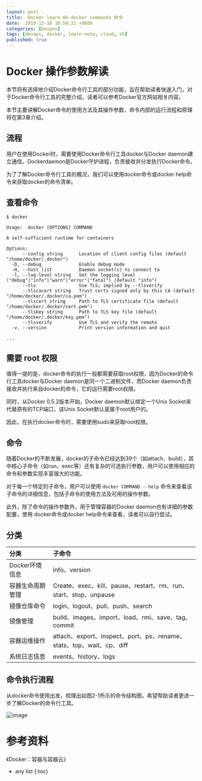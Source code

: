 ```yaml
---
layout: post
title:  Docker learn-06-docker commands 命令
date:  2019-12-18 10:50:21 +0800
categories: [Devpos]
tags: [devops, docker, learn-note, cloud, sh]
published: true
---
```


# Docker 操作参数解读

本节将有选择地介绍Docker命令行工具的部分功能，旨在帮助读者快速入门，对于Docker命令行工具的完整介绍，读者可以参考Docker官方网站相关内容。

本节主要讲解Docker命令的使用方法及其操作参数，命令内部的运行流程和原理将在第3章介绍。

## 流程

用户在使用Docker时，需要使用Docker命令行工具docker与Docker daemon建立通信。Dockerdaemon是Docker守护进程，负责接收并分发执行Docker命令。

为了了解Docker命令行工具的概况，我们可以使用docker命令或docker help命令来获取docker的命令清单。

## 查看命令

```
$ docker 

Usage:  docker [OPTIONS] COMMAND

A self-sufficient runtime for containers

Options:
      --config string      Location of client config files (default "/home/docker/.docker")
  -D, --debug              Enable debug mode
  -H, --host list          Daemon socket(s) to connect to
  -l, --log-level string   Set the logging level ("debug"|"info"|"warn"|"error"|"fatal") (default "info")
      --tls                Use TLS; implied by --tlsverify
      --tlscacert string   Trust certs signed only by this CA (default "/home/docker/.docker/ca.pem")
      --tlscert string     Path to TLS certificate file (default "/home/docker/.docker/cert.pem")
      --tlskey string      Path to TLS key file (default "/home/docker/.docker/key.pem")
      --tlsverify          Use TLS and verify the remote
  -v, --version            Print version information and quit

...
```

## 需要 root 权限

值得一提的是，docker命令的执行一般都需要获取root权限，因为Docker的命令行工具docker与Docker daemon是同一个二进制文件，而Docker daemon负责接收并执行来自docker的命令，它的运行需要root权限。

同时，从Docker 0.5.2版本开始，Docker daemon默认绑定一个Unix Socket来代替原有的TCP端口，该Unix Socket默认是属于root用户的。

因此，在执行docker命令时，需要使用sudo来获取root权限。

## 命令

随着Docker的不断发展，docker的子命令已经达到39个（如attach、build），其中核心子命令（如run、exec等）还有复杂的可选执行参数，用户可以使用相应的命令和参数实现丰富强大的功能。

对于每一个特定的子命令，用户可以使用 `docker COMMAND --help` 命令来查看该子命令的详细信息，包括子命令的使用方法及可用的操作参数。

此外，除了命令的操作参数外，用于管理容器的Docker daemon也有详细的参数配置，使用 docker命令或docker help命令来查看，读者可以自行尝试。

## 分类

| 分类 | 子命令 |
|:----|:----|
| Docker环境信息    | info、version |
| 容器生命周期管理  |  Create、exec、kill、pause、restart、rm、run、start、stop、unpause |
| 镜像仓库命令      | login、logout、pull、push、search |
| 镜像管理          | build、images、import、load、rmi、save、tag、commit |
| 容器运维操作      | attach、export、inspect、port、ps、rename、stats、top、wait、cp、diff |
| 系统日志信息      | events、history、logs |

## 命令执行流程

从docker命令使用出发，梳理出如图2-1所示的命令结构图，希望帮助读者更进一步了解Docker的命令行工具。

![image](https://user-images.githubusercontent.com/18375710/71082606-59b06980-21cc-11ea-9847-33227907cc10.png)

# 参考资料

《Docker：容器与容器云》

* any list
{:toc}